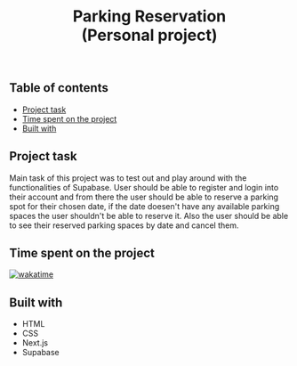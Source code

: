 <h1 align="center">
  Parking Reservation
  <br>
  (Personal project)
</h1>
<br>


## Table of contents
- [Project task](#project-task)
- [Time spent on the project](#time-spent-on-the-project)
- [Built with](#built-with)


## Project task
Main task of this project was to test out and play around with the functionalities of Supabase. User should be able to register and login into their account and from there the user should be able to reserve a parking spot for their chosen date, if the date doesen't have any available parking spaces the user shouldn't be able to reserve it. Also the user should be able to see their reserved parking spaces by date and cancel them.

## Time spent on the project
[![wakatime](https://wakatime.com/badge/user/221cdb16-58a4-49ad-833d-8f3db44055f4/project/00b32526-db33-4a25-935d-dfd6abbb2f92.svg)](https://wakatime.com/badge/user/221cdb16-58a4-49ad-833d-8f3db44055f4/project/00b32526-db33-4a25-935d-dfd6abbb2f92)

## Built with
- HTML
- CSS
- Next.js
- Supabase
